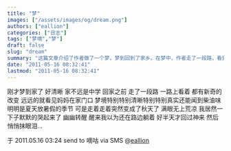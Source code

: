 ```yaml
---
title: "梦"
images: ["/assets/images/og/dream.png"]
authors: ["eallion"]
categories: ["日志"]
tags: ["梦境","梦"]
draft: false
slug: "dream"
summary: "这篇文章介绍了作者做了一个梦，梦到回到了家乡。在梦中，作者走了一段路，看到了许多新奇的变化。突然间，天气变成了秋天，周围一片荒凉。作者感到伤感，默默哭泣。最后，作者醒来后仍然觉得在路边躺着，悄悄抹掉眼泪。"
date: "2011-05-16 08:32:41"
lastmod: "2011-05-16 08:32:41"
---
```


刚才梦到家了
好清晰
家不远是中学
回家之前
走了一段路
一路上看着
都有新奇的改变
远远的就看见妈妈在家门口
梦境特别特别清晰特别特别真实还能闻到柴油味
明明是夏天放暑假的季节
可是走着走着突然变成了秋天了
满眼无上荒凉
我居然一下子默默的哭起来了
幽幽转醒
醒来我以为还在路边躺着
好半天才回过神来
然后悄悄抹眼泪...

于 2011.05.16 03:24 send to 嘀咕 via SMS @[eallion](http://digu.com/eallion)

